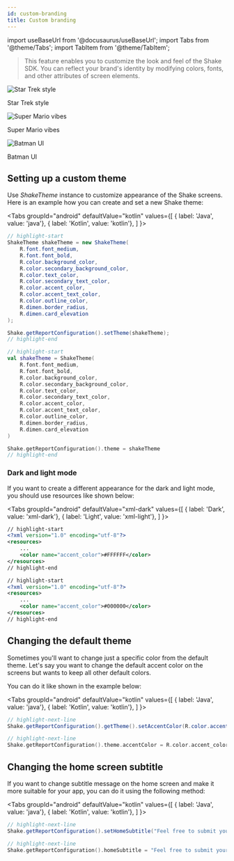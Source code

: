 ```yaml
---
id: custom-branding
title: Custom branding
---
```

import useBaseUrl from '@docusaurus/useBaseUrl';
import Tabs from '@theme/Tabs';
import TabItem from '@theme/TabItem';

> This feature enables you to customize the look and feel of the Shake SDK. You can reflect your brand's identity by modifying colors, fonts, and other attributes of screen elements.

<div class="imagesList">
    <div>
        <img src="/docs/img/custom-branding-example-1@2x.png" alt="Star Trek style"/>
        <p>Star Trek style</p>
    </div>
	<div>
        <img src="/docs/img/custom-branding-example-2@2x.png" alt="Super Mario vibes"/>
        <p>Super Mario vibes</p>
    </div>
	<div>
        <img src="/docs/img/custom-branding-example-3@2x.png" alt="Batman UI"/>
        <p>Batman UI</p>
    </div>
</div>

## Setting up a custom theme

Use *ShakeTheme* instance to customize appearance of the Shake screens. Here is an example how you can create and set a new Shake theme:

<Tabs
groupId="android"
defaultValue="kotlin"
values={[
{ label: 'Java', value: 'java'},
{ label: 'Kotlin', value: 'kotlin'},
]
}>

<TabItem value="java">

```java title="App.java"
// highlight-start
ShakeTheme shakeTheme = new ShakeTheme(
    R.font.font_medium,
    R.font.font_bold,
    R.color.background_color,
    R.color.secondary_background_color,
    R.color.text_color,
    R.color.secondary_text_color,
    R.color.accent_color,
    R.color.accent_text_color,
    R.color.outline_color,
    R.dimen.border_radius,
    R.dimen.card_elevation
);

Shake.getReportConfiguration().setTheme(shakeTheme);
// highlight-end
```

</TabItem>

<TabItem value="kotlin">

```kotlin title="App.kt"
// highlight-start
val shakeTheme = ShakeTheme(
    R.font.font_medium,
    R.font.font_bold,
    R.color.background_color,
    R.color.secondary_background_color,
    R.color.text_color,
    R.color.secondary_text_color,
    R.color.accent_color,
    R.color.accent_text_color,
    R.color.outline_color,
    R.dimen.border_radius,
    R.dimen.card_elevation
)

Shake.getReportConfiguration().theme = shakeTheme
// highlight-end
```

</TabItem>
</Tabs>

### Dark and light mode

If you want to create a different appearance for the dark and light mode, you should use resources like shown below:

<Tabs
groupId="android"
defaultValue="xml-dark"
values={[
{ label: 'Dark', value: 'xml-dark'},
{ label: 'Light', value: 'xml-light'},
]
}>

<TabItem value="xml-dark">

```xml title="values-night/colors.xml"
// highlight-start
<?xml version="1.0" encoding="utf-8"?>
<resources>
    ...
    <color name="accent_color">#FFFFFF</color>
</resources>
// highlight-end
```

</TabItem>

<TabItem value="xml-light">

```xml title="values/colors.xml"
// highlight-start
<?xml version="1.0" encoding="utf-8"?>
<resources>
    ...
    <color name="accent_color">#000000</color>
</resources>
// highlight-end
```

</TabItem>
</Tabs>

## Changing the default theme

Sometimes you'll want to change just a specific color from the default theme.
Let's say you want to change the default accent color on the screens but wants to keep all other default colors.

You can do it like shown in the example below:

<Tabs
groupId="android"
defaultValue="kotlin"
values={[
{ label: 'Java', value: 'java'},
{ label: 'Kotlin', value: 'kotlin'},
]
}>

<TabItem value="java">

```java title="App.java"
// highlight-next-line
Shake.getReportConfiguration().getTheme().setAccentColor(R.color.accent_color);
```

</TabItem>

<TabItem value="kotlin">

```kotlin title="App.kt"
// highlight-next-line
Shake.getReportConfiguration().theme.accentColor = R.color.accent_color
```

</TabItem>
</Tabs>


## Changing the home screen subtitle

If you want to change subtitle message on the home screen and make it more suitable for your app,
you can do it using the following method:

<Tabs
groupId="android"
defaultValue="kotlin"
values={[
{ label: 'Java', value: 'java'},
{ label: 'Kotlin', value: 'kotlin'},
]
}>

<TabItem value="java">

```java title="App.java"
// highlight-next-line
Shake.getReportConfiguration().setHomeSubtitle("Feel free to submit your bug reports, suggestions and questions to us.");
```

</TabItem>

<TabItem value="kotlin">

```kotlin title="App.kt"
// highlight-next-line
Shake.getReportConfiguration().homeSubtitle = "Feel free to submit your bug reports, suggestions and questions to us."
```

</TabItem>
</Tabs>
